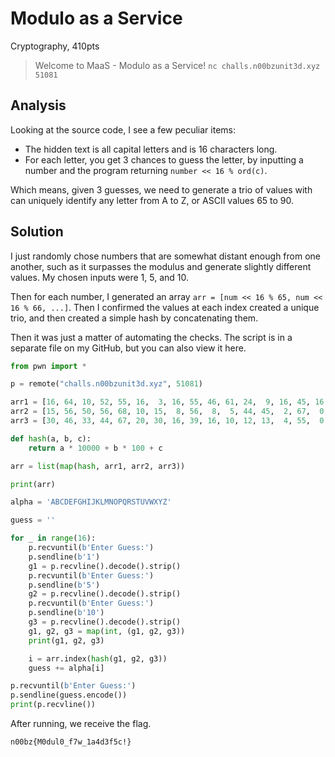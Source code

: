 # Modulo as a Service

Cryptography, 410pts

> Welcome to MaaS - Modulo as a Service! `nc challs.n00bzunit3d.xyz 51081`

## Analysis

Looking at the source code, I see a few peculiar items:

* The hidden text is all capital letters and is 16 characters long.
* For each letter, you get 3 chances to guess the letter, by inputting a number and the program returning `number << 16 % ord(c)`.

Which means, given 3 guesses, we need to generate a trio of values with can uniquely identify any letter from A to Z, or ASCII values 65 to 90.

## Solution

I just randomly chose numbers that are somewhat distant enough from one another, such as it surpasses the modulus and generate slightly different values. My chosen inputs were 1, 5, and 10.

Then for each number, I generated an array `arr = [num << 16 % 65, num << 16 % 66, ...]`. Then I confirmed the values at each index created a unique trio, and then created a simple hash by concatenating them.

Then it was just a matter of automating the checks. The script is in a separate file on my GitHub, but you can also view it here.

```python
from pwn import *

p = remote("challs.n00bzunit3d.xyz", 51081)

arr1 = [16, 64, 10, 52, 55, 16,  3, 16, 55, 46, 61, 24,  9, 16, 45, 16,  7, 18, 49, 16,  1,  4, 25, 64, 32, 16]
arr2 = [15, 56, 50, 56, 68, 10, 15,  8, 56,  8,  5, 44, 45,  2, 67,  0, 35,  8, 79, 80,  5, 20, 38, 56, 71, 80]
arr3 = [30, 46, 33, 44, 67, 20, 30, 16, 39, 16, 10, 12, 13,  4, 55,  0, 70, 16, 75, 76, 10, 40, 76, 24, 53, 70]

def hash(a, b, c):
    return a * 10000 + b * 100 + c

arr = list(map(hash, arr1, arr2, arr3))

print(arr)

alpha = 'ABCDEFGHIJKLMNOPQRSTUVWXYZ'

guess = ''

for _ in range(16):
    p.recvuntil(b'Enter Guess:')
    p.sendline(b'1')
    g1 = p.recvline().decode().strip()
    p.recvuntil(b'Enter Guess:')
    p.sendline(b'5')
    g2 = p.recvline().decode().strip()
    p.recvuntil(b'Enter Guess:')
    p.sendline(b'10')
    g3 = p.recvline().decode().strip()
    g1, g2, g3 = map(int, (g1, g2, g3))
    print(g1, g2, g3)

    i = arr.index(hash(g1, g2, g3))
    guess += alpha[i]

p.recvuntil(b'Enter Guess:')
p.sendline(guess.encode())
print(p.recvline())
```

After running, we receive the flag.

`n00bz{M0dul0_f7w_1a4d3f5c!}`